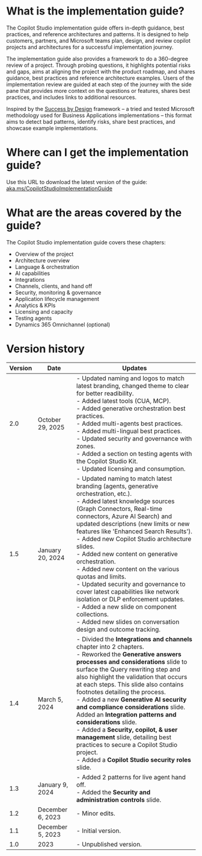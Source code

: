 # What is the implementation guide?

The Copilot Studio implementation guide offers in-depth guidance, best practices, and reference architectures and patterns. It is designed to help customers, partners, and Microsoft teams plan, design, and review copilot projects and architectures for a successful implementation journey.

The implementation guide also provides a framework to do a 360-degree review of a project. Through probing questions, it highlights potential risks and gaps, aims at aligning the project with the product roadmap, and shares guidance, best practices and reference architecture examples.
Users of the implementation review are guided at each step of the journey with the side pane that provides more context on the questions or features, shares best practices, and includes links to additional resources.

Inspired by the [Success by Design](https://learn.microsoft.com/dynamics365/guidance/implementation-guide/success-by-design) framework – a tried and tested Microsoft methodology used for Business Applications implementations – this format aims to detect bad patterns, identify risks, share best practices, and showcase example implementations.

# Where can I get the implementation guide?

Use this URL to download the latest version of the guide: [aka.ms/CopilotStudioImplementationGuide](https://aka.ms/CopilotStudioImplementationGuide)

# What are the areas covered by the guide?

The Copilot Studio implementation guide covers these chapters:
- Overview of the project
- Architecture overview
- Language & orchestration
- AI capabilities
- Integrations
- Channels, clients, and hand off
- Security, monitoring & governance
- Application lifecycle management
- Analytics & KPIs
- Licensing and capacity
- Testing agents
- Dynamics 365 Omnichannel (optional)

# Version history

| Version | Date | Updates |
| --- | --- | --- |
| 2.0 | October 29, 2025 | - Updated naming and logos to match latest branding, changed theme to clear for better readibility.<br>- Added latest tools (CUA, MCP).<br>- Added generative orchestration best practices.<br>- Added multi-agents best practices. <br>- Added multi-lingual best practices.<br>- Updated security and governance with zones.<br>- Added a section on testing agents with the Copilot Studio Kit. <br>- Updated licensing and consumption.|
| 1.5 | January 20, 2024 | - Updated naming to match latest branding (agents, generative orchestration, etc.).<br>- Added latest knowledge sources (Graph Connectors, Real-time connectors, Azure AI Search) and updated descriptions (new limits or new features like 'Enhanced Search Results').<br>- Added new Copilot Studio architecture slides.<br>- Added new content on generative orchestration.<br>- Added new content on the various quotas and limits.<br>- Updated security and governance to cover latest capabilities like network isolation or DLP enforcement updates.<br>- Added a new slide on component collections.<br>- Added new slides on conversation design and outcome tracking. |
| 1.4 | March 5, 2024 | - Divided the **Integrations and channels** chapter into 2 chapters.<br>- Reworked the **Generative answers processes and considerations** slide to surface the Query rewriting step and also highlight the validation that occurs at each steps. This slide also contains footnotes detailing the process.<br>- Added a new **Generative AI security and compliance considerations** slide.<br>Added an **Integration patterns and considerations** slide.<br>- Added a **Security, copilot, &  user management** slide, detailing best practices to secure a Copilot Studio project.<br>- Added a **Copilot Studio security roles** slide. |
| 1.3 | January 9, 2024 | - Added 2 patterns for live agent hand off.<br>- Added the **Security and administration controls** slide. |
| 1.2 | December 6, 2023 | - Minor edits. |
| 1.1 | December 5, 2023 | - Initial version. |
| 1.0 | 2023 | - Unpublished version. |
